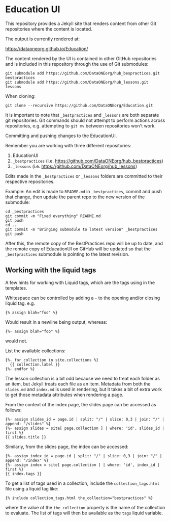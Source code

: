 # Education UI

This repository provides a Jekyll site that renders content from other Git
repositories where the content is located.

The output is currently rendered at:

  https://dataoneorg.github.io/Education/

The content rendered by the UI is contained in other GitHub repositories and
is included in this repository through the use of Git submodules:

```
git submodule add https://github.com/DataONEorg/hub_bespractices.git bestpractices
git submodule add https://github.com/DataONEorg/hub_lessons.git lessons
```

When cloning:

```
git clone --recursive https://github.com/DataONEorg/Education.git
```

It is important to note that `_bestpractices` and `_lessons` are both
separate git repositories. Git commands should not attempt to perform actions
across repositories, e.g. attempting to `git mv` between repositories won't
work.

Committing and pushing changes to the EducationUI.

Remember you are working with three different repositories:

1. EducationUI
2. `_bestpractices` (i.e. https://github.com/DataONEorg/hub_bestpractices)
3. `_lessons` (i.e. https://github.com/DataONEorg/hub_lessons)

Edits made in the `_bestpractices` or `_lessons` folders are committed to their respective repositories.

Example: An edit is made to `README.md` in `_bestpractices`, commit and push that change, then update the parent repo to the new version of the submodule:

```
cd _bestpractices
git commit -m "Fixed everything" README.md
git push
cd ..
git commit -m "Bringing submodule to latest version" _bestpractices
git push
```

After this, the remote copy of the BestPractices repo will be up to date, and the remote copy of EducationUI on GitHub will be updated so that the `_bestpractices` submodule is pointing to the latest revision.


## Working with the liquid tags

A few hints for working with Liquid tags, which are the tags using in the 
templates.

Whitespace can be controlled by adding a `-` to the opening and/or closing
liquid tag. e.g.

```
{% assign blah="foo" %}
```

Would result in a newline being output, whereas:

```
{%- assign blah="foo" %}
```

would not. 


List the available collections:

```
{%- for collection in site.collections %}
  {{ collection.label }}
{%- endfor %}
```

The lesson collection is a bit odd because we need to treat each folder as an
item, but Jekyll treats each file as an item. Metadata from both the 
`slides.md` and `index.md` is used in rendering, but it takes a bit of extra
work to get those metadata attributes when rendering a page.

From the context of the index page, the slides page can be accessed as follows:

```
{%- assign slides_id = page.id | split: "/" | slice: 0,3 | join: "/" | append: "/slides" %}
{%- assign slides = site[ page.collection ] | where: 'id', slides_id | first %}
{{ slides.title }}
```

Similarly, from the slides page, the index can be accessed:

```
{%- assign index_id = page.id | split: "/" | slice: 0,3 | join: "/" | append: "/index" %}
{%- assign index = site[ page.collection ] | where: 'id', index_id | first %}
{{ index.tags }}
```

To get a list of tags used in a collection, include the `collection_tags.html`
file using a liquid tag like:

```
{% include collection_tags.html the_collection="bestpractices" %}
```
where the value of the `the_collection` property is the name of the collection
to evaluate. The list of tags will then be available as the `tags` liquid
variable.


